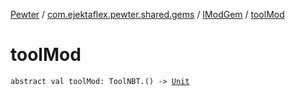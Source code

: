 [Pewter](../../index.md) / [com.ejektaflex.pewter.shared.gems](../index.md) / [IModGem](index.md) / [toolMod](./tool-mod.md)

# toolMod

`abstract val toolMod: ToolNBT.() -> `[`Unit`](https://kotlinlang.org/api/latest/jvm/stdlib/kotlin/-unit/index.html)
